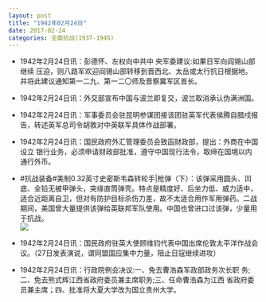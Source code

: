 ```yaml
---
layout: post
title: "1942年02月24日"
date: 2017-02-24
categories: 全面抗战(1937-1945)
---
```


<meta name="referrer" content="no-referrer" />

- 1942年2月24日讯：彭德怀、左权向中共中 央军委建议:如果日军向阎锡山部继续 压迫，则八路军欢迎阎锡山部转移到晋西北、太岳或太行抗日根据地。 并将此建议通知第一二九、第一二〇师及晋察冀军区首长。 

- 1942年2月24日讯：外交部宣布中国与波兰即复交，波兰取消承认伪满洲国。 

- 1942年2月24日讯：军事委员会驻昆明参谋团接该团驻英军代表侯腾自腊戍报 告，转述英军总司令胡敦对中英联军具体作战部署。 

- 1942年2月24日讯：国民政府外汇管理委员会致函财政部，提出：外商在中国设立 银行业务，必须申请财政部批准，遵守中国现行法令，取缔在国境以内 通行外币。 

- #抗战装备#美制0.32英寸史密斯韦森转轮手|枪弹（下）：该弹采用圆头、凹底、全铅无被甲弹头，突缘直筒弹壳。特点是精度好、后坐力低、威力适中，适合近距离自卫，但对有防护目标杀伤力差，故不太适合用作军用弹药。二战期间，美国曾大量提供该弹给英联邦军队使用。中国也曾进口过该弹，少量用于抗战。 <br/><img src="https://ww1.sinaimg.cn/large/aca367d8jw1fd1bus0lgij20hs09zwfg.jpg" />

- 1942年2月24日讯：国民政府驻英大使顾维钧代表中国出席伦敦太平洋作战会 议。（27日发表演说，谓同盟国应集中力量，阻止日寇继续进攻） 

- 1942年2月24日讯：行政院例会决议:一、免去曹浩森军政部政务次长职 务;二、免去熊式辉江西省政府委员兼主席职务;三、任命曹浩森为江西 省政府委员兼主席；四、批准将大夏大学改为国立贵州大学。 

